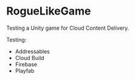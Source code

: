 # RogueLikeGame
Testing a Unity game for Cloud Content Delivery.

Testing:
* Addressables
* Cloud Build
* Firebase
* Playfab

